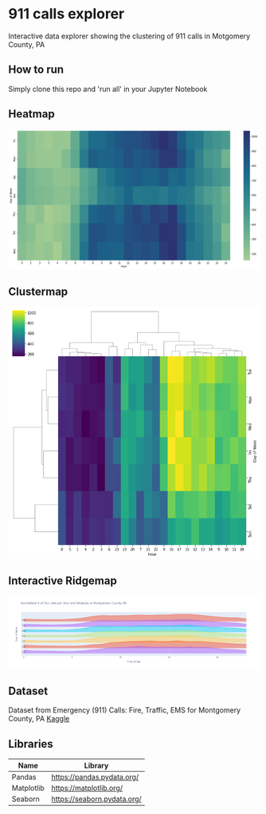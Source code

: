 # 911 calls explorer
Interactive data explorer showing the clustering of 911 calls in Motgomery County, PA

## How to run
Simply clone this repo and 'run all' in your Jupyter Notebook

## Heatmap
![heatmap](./heatmap_day_hour.png)

## Clustermap
![clustermap](./clustermap_day_hour.png)

## Interactive Ridgemap
![ridge](./ridge_day_hour.png)

## Dataset
Dataset from Emergency (911) Calls: Fire, Traffic, EMS for Montgomery County, PA [Kaggle](https://www.kaggle.com/mchirico/montcoalert)

## Libraries

| Name | Library |
| ------ | ------ |
| Pandas | https://pandas.pydata.org/ |
| Matplotlib | https://matplotlib.org/ |
| Seaborn | https://seaborn.pydata.org/ |
